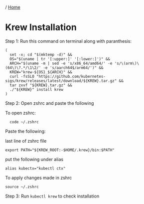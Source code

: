 / [Home](index.md)

# Krew Installation

Step 1: Run this command on terminal along with paranthesis: 

```
(
  set -x; cd "$(mktemp -d)" &&
  OS="$(uname | tr '[:upper:]' '[:lower:]')" &&
  ARCH="$(uname -m | sed -e 's/x86_64/amd64/' -e 's/\(arm\)\(64\)\?.*/\1\2/' -e 's/aarch64$/arm64/')" &&
  KREW="krew-${OS}_${ARCH}" &&
  curl -fsSLO "https://github.com/kubernetes-sigs/krew/releases/latest/download/${KREW}.tar.gz" &&
  tar zxvf "${KREW}.tar.gz" &&
  ./"${KREW}" install krew
)
```

Step 2: Open zshrc and paste the following

To open zshrc:
```
  code ~/.zshrc
```
Paste the following:

last line of zshrc file
```
export PATH="${KREW_ROOT:-$HOME/.krew}/bin:$PATH"
```

put the following under alias
```
alias kubectx="kubectl ctx"
```
To apply changes made in zshrc
```
source ~/.zshrc
```
Step 3: Run ```kubectl krew``` to check installation

